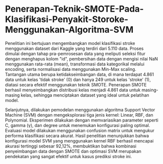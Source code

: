 # Penerapan-Teknik-SMOTE-Pada-Klasifikasi-Penyakit-Storoke-Menggunakan-Algoritma-SVM
Penelitian ini bertujuan mengembangkan model klasifikasi stroke menggunakan dataset dari Kaggle yang terdiri dari 5.110 data. Proses dimulai dengan tahap pra-pemrosesan data yang meliputi seleksi fitur dengan menghapus kolom "id", pembersihan data dengan mengisi nilai NaN menggunakan rata-rata (mean), transformasi data kategorikal melalui encoding, serta normalisasi data menggunakan Min-Max scaling. Tantangan utama berupa ketidakseimbangan data, di mana terdapat 4.861 data untuk kelas 'tidak stroke' (0) dan hanya 249 untuk kelas 'stroke' (1), diatasi secara efektif menggunakan teknik SMOTE. Penerapan SMOTE berhasil menyeimbangkan distribusi kelas menjadi 4.861 data untuk masing-masing kelas, sehingga menciptakan dataset yang ideal untuk pelatihan model.

Selanjutnya, dilakukan pemodelan menggunakan algoritma Support Vector Machine (SVM) dengan mengeksplorasi tiga jenis kernel: Linear, RBF, dan Polynomial. Eksperimen dilakukan dengan memvariasikan parameter seperti C, gamma (γ), dan degree untuk menemukan konfigurasi paling optimal. Evaluasi model dilakukan menggunakan confusion matrix untuk mengukur performa klasifikasi secara akurat. Hasil penelitian menunjukkan bahwa konfigurasi model SVM yang menggunakan kernel RBF berhasil mencapai akurasi tertinggi sebesar 92,12%, membuktikan bahwa kombinasi penyeimbangan data dengan SMOTE dan optimasi SVM merupakan pendekatan yang sangat efektif untuk kasus prediksi stroke ini.
